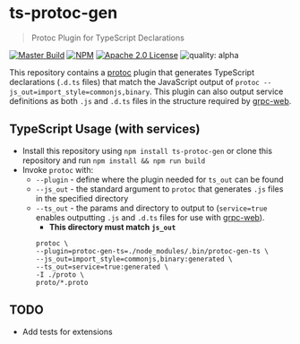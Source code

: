 # ts-protoc-gen
> Protoc Plugin for TypeScript Declarations


[![Master Build](https://travis-ci.org/improbable-eng/ts-protoc-gen.svg?branch=master)](https://travis-ci.org/improbable-eng/ts-protoc-gen)
[![NPM](https://img.shields.io/npm/v/ts-protoc-gen.svg)](https://www.npmjs.com/package/ts-protoc-gen)
[![Apache 2.0 License](https://img.shields.io/badge/License-Apache%202.0-blue.svg)](LICENSE)
![quality: alpha](https://img.shields.io/badge/quality-beta-orange.svg)

This repository contains a [protoc](https://github.com/google/protobuf) plugin that generates TypeScript declarations 
(`.d.ts` files) that match the JavaScript output of `protoc --js_out=import_style=commonjs,binary`. This plugin can
also output service definitions as both `.js` and `.d.ts` files in the structure required by [grpc-web](https://github.com/improbable-eng/grpc-web).

## TypeScript Usage (with services)
* Install this repository using `npm install ts-protoc-gen` or clone this repository and run `npm install && npm run build`
* Invoke `protoc` with:
  * `--plugin` - define where the plugin needed for `ts_out` can be found
  * `--js_out` - the standard argument to `protoc` that generates `.js` files in the specified directory
  * `--ts_out` - the params and directory to output to (`service=true` enables outputting `.js` and `.d.ts` files for use with [grpc-web](https://github.com/improbable-eng/grpc-web)).
    * **This directory must match `js_out`**
    ```
    protoc \
    --plugin=protoc-gen-ts=./node_modules/.bin/protoc-gen-ts \
    --js_out=import_style=commonjs,binary:generated \
    --ts_out=service=true:generated \
    -I ./proto \
    proto/*.proto
    ```

## TODO
* Add tests for extensions

